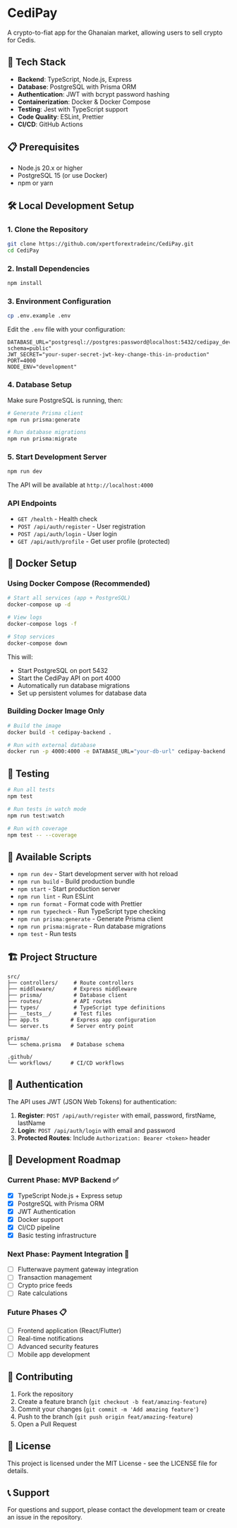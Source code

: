 # CediPay

A crypto-to-fiat app for the Ghanaian market, allowing users to sell crypto for Cedis.

## 🚀 Tech Stack

- **Backend**: TypeScript, Node.js, Express
- **Database**: PostgreSQL with Prisma ORM  
- **Authentication**: JWT with bcrypt password hashing
- **Containerization**: Docker & Docker Compose
- **Testing**: Jest with TypeScript support
- **Code Quality**: ESLint, Prettier
- **CI/CD**: GitHub Actions

## 📋 Prerequisites

- Node.js 20.x or higher
- PostgreSQL 15 (or use Docker)
- npm or yarn

## 🛠️ Local Development Setup

### 1. Clone the Repository
```bash
git clone https://github.com/xpertforextradeinc/CediPay.git
cd CediPay
```

### 2. Install Dependencies
```bash
npm install
```

### 3. Environment Configuration
```bash
cp .env.example .env
```

Edit the `.env` file with your configuration:
```env
DATABASE_URL="postgresql://postgres:password@localhost:5432/cedipay_dev?schema=public"
JWT_SECRET="your-super-secret-jwt-key-change-this-in-production"
PORT=4000
NODE_ENV="development"
```

### 4. Database Setup
Make sure PostgreSQL is running, then:
```bash
# Generate Prisma client
npm run prisma:generate

# Run database migrations
npm run prisma:migrate
```

### 5. Start Development Server
```bash
npm run dev
```

The API will be available at `http://localhost:4000`

### API Endpoints
- `GET /health` - Health check
- `POST /api/auth/register` - User registration
- `POST /api/auth/login` - User login
- `GET /api/auth/profile` - Get user profile (protected)

## 🐳 Docker Setup

### Using Docker Compose (Recommended)
```bash
# Start all services (app + PostgreSQL)
docker-compose up -d

# View logs
docker-compose logs -f

# Stop services
docker-compose down
```

This will:
- Start PostgreSQL on port 5432
- Start the CediPay API on port 4000
- Automatically run database migrations
- Set up persistent volumes for database data

### Building Docker Image Only
```bash
# Build the image
docker build -t cedipay-backend .

# Run with external database
docker run -p 4000:4000 -e DATABASE_URL="your-db-url" cedipay-backend
```

## 🧪 Testing

```bash
# Run all tests
npm test

# Run tests in watch mode
npm run test:watch

# Run with coverage
npm test -- --coverage
```

## 📝 Available Scripts

- `npm run dev` - Start development server with hot reload
- `npm run build` - Build production bundle
- `npm start` - Start production server
- `npm run lint` - Run ESLint
- `npm run format` - Format code with Prettier
- `npm run typecheck` - Run TypeScript type checking
- `npm run prisma:generate` - Generate Prisma client
- `npm run prisma:migrate` - Run database migrations
- `npm test` - Run tests

## 🏗️ Project Structure

```
src/
├── controllers/     # Route controllers
├── middleware/      # Express middleware
├── prisma/          # Database client
├── routes/          # API routes
├── types/           # TypeScript type definitions
├── __tests__/       # Test files
├── app.ts          # Express app configuration
└── server.ts       # Server entry point

prisma/
└── schema.prisma   # Database schema

.github/
└── workflows/      # CI/CD workflows
```

## 🔐 Authentication

The API uses JWT (JSON Web Tokens) for authentication:

1. **Register**: `POST /api/auth/register` with email, password, firstName, lastName
2. **Login**: `POST /api/auth/login` with email and password
3. **Protected Routes**: Include `Authorization: Bearer <token>` header

## 🚧 Development Roadmap

### Current Phase: MVP Backend ✅
- [x] TypeScript Node.js + Express setup
- [x] PostgreSQL with Prisma ORM
- [x] JWT Authentication
- [x] Docker support
- [x] CI/CD pipeline
- [x] Basic testing infrastructure

### Next Phase: Payment Integration 🔄
- [ ] Flutterwave payment gateway integration
- [ ] Transaction management
- [ ] Crypto price feeds
- [ ] Rate calculations

### Future Phases 📋
- [ ] Frontend application (React/Flutter)
- [ ] Real-time notifications
- [ ] Advanced security features
- [ ] Mobile app development

## 🤝 Contributing

1. Fork the repository
2. Create a feature branch (`git checkout -b feat/amazing-feature`)
3. Commit your changes (`git commit -m 'Add amazing feature'`)
4. Push to the branch (`git push origin feat/amazing-feature`)
5. Open a Pull Request

## 📄 License

This project is licensed under the MIT License - see the LICENSE file for details.

## 📞 Support

For questions and support, please contact the development team or create an issue in the repository.
